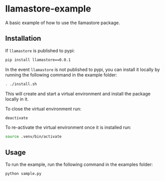 # llamastore-example
A basic example of how to use the llamastore package.

## Installation

If `llamastore` is published to pypi:
```sh
pip install llamastore==0.0.1
```

In the event `llamastore` is not published to pypi, you can install it locally by running the following command in the example folder:
```sh
. ./install.sh
```

This will create and start a virtual environment and install the package locally in it.

To close the virtual environment run:
```sh
deactivate
```

To re-activate the virtual environment once it is installed run:
```sh
source .venv/bin/activate
```

## Usage

To run the example, run the following command in the examples folder:
```sh
python sample.py
```
